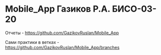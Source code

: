 # Mobile_App Газиков Р.А. БИСО-03-20
Отчеты - https://github.com/GazikovRuslan/Mobile_App

Сами практики в ветках - https://github.com/GazikovRuslan/Mobile_App/branches
